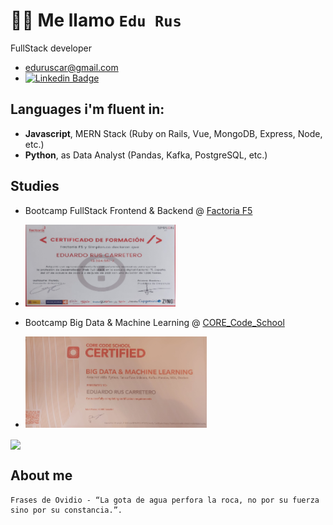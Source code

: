
# 👋🏻 Me llamo `Edu Rus`
FullStack developer
* eduruscar@gmail.com
* [![Linkedin Badge](https://img.shields.io/badge/-Edu_Rus-blue?style=for-the-badge&logo=Linkedin&logoWidth=30&logoColor=white&link=https://https://www.linkedin.com/in/eduardo-rus-carretero-b839041bb/)](https://www.linkedin.com/in/eduardo-rus-carretero-b839041bb/)

## Languages i'm fluent in:
- __Javascript__, MERN Stack (Ruby on Rails, Vue, MongoDB, Express, Node, etc.)
- __Python__, as Data Analyst (Pandas, Kafka, PostgreSQL, etc.)

## Studies
- Bootcamp FullStack Frontend & Backend @ [Factoria F5](https://www.rompemosloscodigos.org/)
- ![alt text](https://github.com/rusgar/rusgar/blob/main/img/DiplomaFactoria.png)


- Bootcamp Big Data & Machine Learning @ [CORE_Code_School](https://www.corecode.school/en-us/bootcamp/big-data-machine-learning)
- ![alt text](https://github.com/rusgar/rusgar/blob/main/img/diplomaCore.png)
 
<a href="https://github.com/rusgar"><img align="center" src="https://github-readme-stats.vercel.app/api?username=rusgar&show_icons=true&theme=radical"/></a>
<br/>

## About me

```
Frases de Ovidio - “La gota de agua perfora la roca, no por su fuerza sino por su constancia.”.
```

